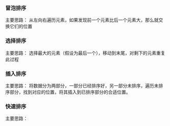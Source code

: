 
### 冒泡排序

主要思路：
从左向右遍历元素，如果发现前一个元素比后一个元素大，那么就交换它们的位置




### 选择排序

主要思路：
选择最大的元素（假设为最后一个），移动到末尾，对剩下的元素重复此过程


### 插入排序

主要思路：
将数据分为两部分，一部分已经排序好，另一部分未排序，遍历未排序部分，找到对应的位置，将其插入到已排序部分的合适位置。


### 快速排序

主要思路：
